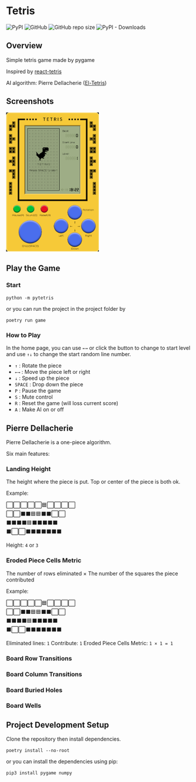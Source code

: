 <!--
 * @Author         : yanyongyu
 * @Date           : 2020-05-14 22:26:04
 * @LastEditors    : yanyongyu
 * @LastEditTime   : 2020-06-03 23:12:53
 * @Description    : None
 * @GitHub         : https://github.com/yanyongyu
-->

# Tetris

![PyPI](https://img.shields.io/pypi/v/pytetris)
![GitHub](https://img.shields.io/github/license/yanyongyu/python-tetris)
![GitHub repo size](https://img.shields.io/github/repo-size/yanyongyu/python-tetris)
![PyPI - Downloads](https://img.shields.io/pypi/dm/pytetris)

## Overview

Simple tetris game made by pygame

Inspired by [react-tetris](https://github.com/chvin/react-tetris)

AI algorithm: Pierre Dellacherie ([El-Tetris](https://imake.ninja/el-tetris-an-improvement-on-pierre-dellacheries-algorithm/))

## Screenshots

<img src="./static/overview1.png" alt="Overview" width="50%">

## Play the Game

### Start

```shell
python -m pytetris
```

or you can run the project in the project folder by

```shell
poetry run game
```

### How to Play

In the home page, you can use `←→` or click the button to change to start level and use `↑↓` to change the start random line number.

- `↑` : Rotate the piece
- `←→` : Move the piece left or right
- `↓` : Speed up the piece
- `SPACE` : Drop down the piece
- `P` : Pause the game
- `S` : Mute control
- `R` : Reset the game (will loss current score)
- `A` : Make AI on or off

## Pierre Dellacherie

Pierre Dellacherie is a one-piece algorithm.

Six main features:

### Landing Height

The height where the piece is put. Top or center of the piece is both ok.

Example:

:white_large_square::white_large_square::white_large_square::white_large_square::white_large_square::blue_square::white_large_square::white_large_square::white_large_square::white_large_square:  
:white_large_square::white_large_square::black_large_square::black_large_square::blue_square::blue_square::black_large_square::black_large_square::white_large_square::white_large_square:  
:black_large_square::black_large_square::black_large_square::black_large_square::blue_square::black_large_square::black_large_square::black_large_square::black_large_square::black_large_square:  
:black_large_square::white_large_square::white_large_square::black_large_square::black_large_square::black_large_square::black_large_square::black_large_square::black_large_square::black_large_square:

Height: `4` or `3`

### Eroded Piece Cells Metric

The number of rows eliminated × The number of the squares the piece contributed

Example:

:white_large_square::white_large_square::white_large_square::white_large_square::white_large_square::blue_square::white_large_square::white_large_square::white_large_square::white_large_square:  
:white_large_square::white_large_square::black_large_square::black_large_square::blue_square::blue_square::black_large_square::black_large_square::white_large_square::white_large_square:  
:black_large_square::black_large_square::black_large_square::black_large_square::blue_square::black_large_square::black_large_square::black_large_square::black_large_square::black_large_square:  
:black_large_square::white_large_square::white_large_square::black_large_square::black_large_square::black_large_square::black_large_square::black_large_square::black_large_square::black_large_square:

Eliminated lines: `1`
Contribute: `1`
Eroded Piece Cells Metric: `1 × 1 = 1`

### Board Row Transitions

### Board Column Transitions

### Board Buried Holes

### Board Wells

## Project Development Setup

Clone the repository then install dependencies.

```shell
poetry install --no-root
```

or you can install the dependencies using pip:

```shell
pip3 install pygame numpy
```
